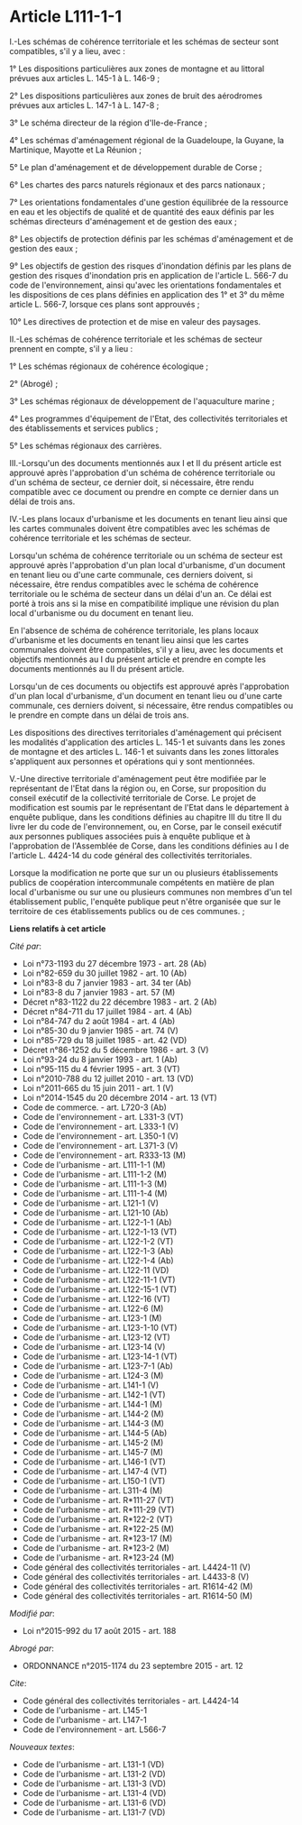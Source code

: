 # Article L111-1-1

I.-Les schémas de cohérence territoriale et les schémas de secteur sont compatibles, s'il y a lieu, avec : 

1° Les dispositions particulières aux zones de montagne et au littoral prévues aux articles L. 145-1 à L. 146-9 ; 

2° Les dispositions particulières aux zones de bruit des aérodromes prévues aux articles L. 147-1 à L. 147-8 ; 

3° Le schéma directeur de la région d'Ile-de-France ; 

4° Les schémas d'aménagement régional de la Guadeloupe, la Guyane, la Martinique, Mayotte et La Réunion ; 

5° Le plan d'aménagement et de développement durable de Corse ; 

6° Les chartes des parcs naturels régionaux et des parcs nationaux ; 

7° Les orientations fondamentales d'une gestion équilibrée de la ressource en eau et les objectifs de qualité et de quantité
des eaux définis par les schémas directeurs d'aménagement et de gestion des eaux ; 

8° Les objectifs de protection définis par les schémas d'aménagement et de gestion des eaux ; 

9° Les objectifs de gestion des risques d'inondation définis par les plans de gestion des risques d'inondation pris en
application de l'article L. 566-7 du code de l'environnement, ainsi qu'avec les orientations fondamentales et les
dispositions de ces plans définies en application des 1° et 3° du même article L. 566-7, lorsque ces plans sont approuvés ; 

10° Les directives de protection et de mise en valeur des paysages. 

II.-Les schémas de cohérence territoriale et les schémas de secteur prennent en compte, s'il y a lieu : 

1° Les schémas régionaux de cohérence écologique ; 

2° (Abrogé) ; 

3° Les schémas régionaux de développement de l'aquaculture marine ; 

4° Les programmes d'équipement de l'Etat, des collectivités territoriales et des établissements et services publics ; 

5° Les schémas régionaux des carrières. 

III.-Lorsqu'un des documents mentionnés aux I et II du présent article est approuvé après l'approbation d'un schéma de
cohérence territoriale ou d'un schéma de secteur, ce dernier doit, si nécessaire, être rendu compatible avec ce document ou
prendre en compte ce dernier dans un délai de trois ans. 

IV.-Les plans locaux d'urbanisme et les documents en tenant lieu ainsi que les cartes communales doivent être compatibles
avec les schémas de cohérence territoriale et les schémas de secteur. 

Lorsqu'un schéma de cohérence territoriale ou un schéma de secteur est approuvé après l'approbation d'un plan local
d'urbanisme, d'un document en tenant lieu ou d'une carte communale, ces derniers doivent, si nécessaire, être rendus
compatibles avec le schéma de cohérence territoriale ou le schéma de secteur dans un délai d'un an. Ce délai est porté à
trois ans si la mise en compatibilité implique une révision du plan local d'urbanisme ou du document en tenant lieu. 

En l'absence de schéma de cohérence territoriale, les plans locaux d'urbanisme et les documents en tenant lieu ainsi que les
cartes communales doivent être compatibles, s'il y a lieu, avec les documents et objectifs mentionnés au I du présent article
et prendre en compte les documents mentionnés au II du présent article. 

Lorsqu'un de ces documents ou objectifs est approuvé après l'approbation d'un plan local d'urbanisme, d'un document en tenant
lieu ou d'une carte communale, ces derniers doivent, si nécessaire, être rendus compatibles ou le prendre en compte dans un
délai de trois ans. 

Les dispositions des directives territoriales d'aménagement qui précisent les modalités d'application des articles L. 145-1
et suivants dans les zones de montagne et des articles L. 146-1 et suivants dans les zones littorales s'appliquent aux
personnes et opérations qui y sont mentionnées. 

V.-Une directive territoriale d'aménagement peut être modifiée par le représentant de l'Etat dans la région ou, en Corse, sur
proposition du conseil exécutif de la collectivité territoriale de Corse. Le projet de modification est soumis par le
représentant de l'Etat dans le département à enquête publique, dans les conditions définies au chapitre III du titre II du
livre Ier du code de l'environnement, ou, en Corse, par le conseil exécutif aux personnes publiques associées puis à enquête
publique et à l'approbation de l'Assemblée de Corse, dans les conditions définies au I de l'article L. 4424-14 du code
général des collectivités territoriales. 

Lorsque la modification ne porte que sur un ou plusieurs établissements publics de coopération intercommunale compétents en
matière de plan local d'urbanisme ou sur une ou plusieurs communes non membres d'un tel établissement public, l'enquête
publique peut n'être organisée que sur le territoire de ces établissements publics ou de ces communes. ;

**Liens relatifs à cet article**

_Cité par_:

  - Loi n°73-1193 du 27 décembre 1973 - art. 28 (Ab)
  - Loi n°82-659 du 30 juillet 1982 - art. 10 (Ab)
  - Loi n°83-8 du 7 janvier 1983 - art. 34 ter (Ab)
  - Loi n°83-8 du 7 janvier 1983 - art. 57 (M)
  - Décret n°83-1122 du 22 décembre 1983 - art. 2 (Ab)
  - Décret n°84-711 du 17 juillet 1984 - art. 4 (Ab)
  - Loi n°84-747 du 2 août 1984 - art. 4 (Ab)
  - Loi n°85-30 du 9 janvier 1985 - art. 74 (V)
  - Loi n°85-729 du 18 juillet 1985 - art. 42 (VD)
  - Décret n°86-1252 du 5 décembre 1986 - art. 3 (V)
  - Loi n°93-24 du 8 janvier 1993 - art. 1 (Ab)
  - Loi n°95-115 du 4 février 1995 - art. 3 (VT)
  - Loi n°2010-788 du 12 juillet 2010 - art. 13 (VD)
  - Loi n°2011-665 du 15 juin 2011 - art. 1 (V)
  - Loi n°2014-1545 du 20 décembre 2014 - art. 13 (VT)
  - Code de commerce. - art. L720-3 (Ab)
  - Code de l'environnement - art. L331-3 (VT)
  - Code de l'environnement - art. L333-1 (V)
  - Code de l'environnement - art. L350-1 (V)
  - Code de l'environnement - art. L371-3 (V)
  - Code de l'environnement - art. R333-13 (M)
  - Code de l'urbanisme - art. L111-1-1 (M)
  - Code de l'urbanisme - art. L111-1-2 (M)
  - Code de l'urbanisme - art. L111-1-3 (M)
  - Code de l'urbanisme - art. L111-1-4 (M)
  - Code de l'urbanisme - art. L121-1 (V)
  - Code de l'urbanisme - art. L121-10 (Ab)
  - Code de l'urbanisme - art. L122-1-1 (Ab)
  - Code de l'urbanisme - art. L122-1-13 (VT)
  - Code de l'urbanisme - art. L122-1-2 (VT)
  - Code de l'urbanisme - art. L122-1-3 (Ab)
  - Code de l'urbanisme - art. L122-1-4 (Ab)
  - Code de l'urbanisme - art. L122-11 (VD)
  - Code de l'urbanisme - art. L122-11-1 (VT)
  - Code de l'urbanisme - art. L122-15-1 (VT)
  - Code de l'urbanisme - art. L122-16 (VT)
  - Code de l'urbanisme - art. L122-6 (M)
  - Code de l'urbanisme - art. L123-1 (M)
  - Code de l'urbanisme - art. L123-1-10 (VT)
  - Code de l'urbanisme - art. L123-12 (VT)
  - Code de l'urbanisme - art. L123-14 (V)
  - Code de l'urbanisme - art. L123-14-1 (VT)
  - Code de l'urbanisme - art. L123-7-1 (Ab)
  - Code de l'urbanisme - art. L124-3 (M)
  - Code de l'urbanisme - art. L141-1 (V)
  - Code de l'urbanisme - art. L142-1 (VT)
  - Code de l'urbanisme - art. L144-1 (M)
  - Code de l'urbanisme - art. L144-2 (M)
  - Code de l'urbanisme - art. L144-3 (M)
  - Code de l'urbanisme - art. L144-5 (Ab)
  - Code de l'urbanisme - art. L145-2 (M)
  - Code de l'urbanisme - art. L145-7 (M)
  - Code de l'urbanisme - art. L146-1 (VT)
  - Code de l'urbanisme - art. L147-4 (VT)
  - Code de l'urbanisme - art. L150-1 (VT)
  - Code de l'urbanisme - art. L311-4 (M)
  - Code de l'urbanisme - art. R*111-27 (VT)
  - Code de l'urbanisme - art. R*111-29 (VT)
  - Code de l'urbanisme - art. R*122-2 (VT)
  - Code de l'urbanisme - art. R*122-25 (M)
  - Code de l'urbanisme - art. R*123-17 (M)
  - Code de l'urbanisme - art. R*123-2 (M)
  - Code de l'urbanisme - art. R*123-24 (M)
  - Code général des collectivités territoriales - art. L4424-11 (V)
  - Code général des collectivités territoriales - art. L4433-8 (V)
  - Code général des collectivités territoriales - art. R1614-42 (M)
  - Code général des collectivités territoriales - art. R1614-50 (M)

_Modifié par_:

  - Loi n°2015-992 du 17 août 2015 - art. 188

_Abrogé par_:

  - ORDONNANCE n°2015-1174 du 23 septembre 2015 - art. 12

_Cite_:

  - Code général des collectivités territoriales - art. L4424-14
  - Code de l'urbanisme - art. L145-1
  - Code de l'urbanisme - art. L147-1
  - Code de l'environnement - art. L566-7

_Nouveaux textes_:

  - Code de l'urbanisme - art. L131-1 (VD)
  - Code de l'urbanisme - art. L131-2 (VD)
  - Code de l'urbanisme - art. L131-3 (VD)
  - Code de l'urbanisme - art. L131-4 (VD)
  - Code de l'urbanisme - art. L131-6 (VD)
  - Code de l'urbanisme - art. L131-7 (VD)
